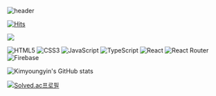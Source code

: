 ![header](https://capsule-render.vercel.app/api?type=Waving&color=timeAuto&height=300&section=header&text=KIMYOUNGYIN'S%20GITHUB&fontSize=60)

[![Hits](https://hits.seeyoufarm.com/api/count/incr/badge.svg?url=https%3A%2F%2Fgithub.com%2Fkimyoungyin%2Fhit-counter&count_bg=%238E02F7&title_bg=%23555555&icon=github.svg&icon_color=%23E7E7E7&title=hits&edge_flat=false)](https://hits.seeyoufarm.com)

<a href="https://velog.io/@kimyoungyin" target="_blank">
  <img src="https://img.shields.io/badge/velog-12b886?style=for-the-badge&logo=V&logoColor=FFFFFF"/></a>

![HTML5](https://img.shields.io/badge/html5-%23E34F26.svg?style=for-the-badge&logo=html5&logoColor=white)
![CSS3](https://img.shields.io/badge/css3-%231572B6.svg?style=for-the-badge&logo=css3&logoColor=white)
![JavaScript](https://img.shields.io/badge/javascript-%23323330.svg?style=for-the-badge&logo=javascript&logoColor=%23F7DF1E)
![TypeScript](https://img.shields.io/badge/typescript-%23007ACC.svg?style=for-the-badge&logo=typescript&logoColor=white)
![React](https://img.shields.io/badge/react-%2320232a.svg?style=for-the-badge&logo=react&logoColor=%2361DAFB)
![React Router](https://img.shields.io/badge/React_Router-CA4245?style=for-the-badge&logo=react-router&logoColor=white)
![Firebase](https://img.shields.io/badge/firebase-%23039BE5.svg?style=for-the-badge&logo=firebase)
<!-- ![Redux](https://img.shields.io/badge/redux-%23593d88.svg?style=for-the-badge&logo=redux&logoColor=white) -->



![Kimyoungyin's GitHub stats](https://github-readme-stats.vercel.app/api?username=kimyoungyin&show_icons=true&theme=react)

[![Solved.ac프로필](http://mazassumnida.wtf/api/generate_badge?boj=mafa1234)](https://solved.ac/mafa1234)
